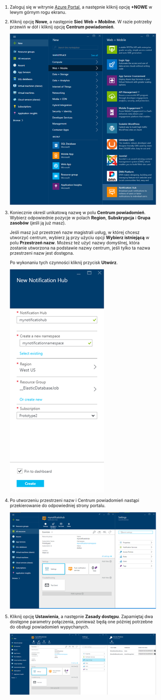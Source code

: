 

1. Zaloguj się w witrynie [Azure Portal](https://portal.azure.com), a następnie kliknij opcję **+NOWE** w lewym górnym rogu ekranu.
2. Kliknij opcję **Nowe**, a następnie **Sieć Web + Mobilne**. W razie potrzeby przewiń w dół i kliknij opcję **Centrum powiadomień**.
   
    ![Azure Portal — tworzenie centrów powiadomień](./media/notification-hubs-portal-create-new-hub/notification-hubs-azure-portal-create.png)
3. Koniecznie określ unikatową nazwę w polu **Centrum powiadomień**. Wybierz odpowiednie pozycje w polach **Region**, **Subskrypcja** i **Grupa zasobów** (jeśli ją już masz). 
   
    Jeśli masz już przestrzeń nazw magistrali usług, w której chcesz utworzyć centrum, wybierz ją przy użyciu opcji **Wybierz istniejącą** w polu **Przestrzeń nazw**.  Możesz też użyć nazwy domyślnej, która zostanie utworzona na podstawie nazwy centrum, jeśli tylko ta nazwa przestrzeni nazw jest dostępna. 
   
    Po wykonaniu tych czynności kliknij przycisk **Utwórz**.
   
    ![Azure Portal — ustawianie właściwości Centrum powiadomień](./media/notification-hubs-portal-create-new-hub/notification-hubs-azure-portal-settings.png)
4. Po utworzeniu przestrzeni nazw i Centrum powiadomień nastąpi przekierowanie do odpowiedniej strony portalu. 
   
    ![Azure Portal — strona portalu Centrum powiadomień](./media/notification-hubs-portal-create-new-hub/notification-hubs-azure-portal-page.png)
5. Kliknij opcję **Ustawienia**, a następnie **Zasady dostępu**. Zapamiętaj dwa dostępne parametry połączenia, ponieważ będą one później potrzebne do obsługi powiadomień wypychanych.
   
    ![Azure Portal — parametry połączenia Centrum powiadomień](./media/notification-hubs-portal-create-new-hub/notification-hubs-connection-strings-portal.png)

<!--HONumber=Sep16_HO3-->


